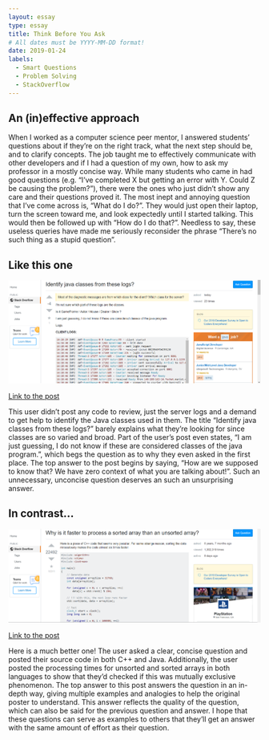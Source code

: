 ```yaml
---
layout: essay
type: essay
title: Think Before You Ask
# All dates must be YYYY-MM-DD format!
date: 2019-01-24
labels:
  - Smart Questions
  - Problem Solving
  - StackOverflow
---
```


## An (in)effective approach

When I worked as a computer science peer mentor, I answered students’ questions about if they’re on the right track, what the next step should be, and to clarify concepts. The job taught me to effectively communicate with other developers and if I had a question of my own, how to ask my professor in a mostly concise way. While many students who came in had good questions (e.g. “I’ve completed X but getting an error with Y. Could Z be causing the problem?”), there were the ones who just didn’t show any care and their questions proved it. The most inept and annoying question that I’ve come across is, “What do I do?”. They would just open their laptop, turn the screen toward me, and look expectedly until I started talking. This would then be followed up with “How do I do that?”. Needless to say, these useless queries have made me seriously reconsider the phrase “There’s no such thing as a stupid question”. 

## Like this one

<img class="ui image" src="../images/bad_question.png">

[Link to the post](https://stackoverflow.com/questions/54339219/identify-java-classes-from-these-logs)

This user didn’t post any code to review, just the server logs and a demand to get help to identify the Java classes used in them. The title “Identify java classes from these logs?” barely explains what they’re looking for since classes are so varied and broad. Part of the user’s post even states, “I am just guessing, I do not know if these are considered classes of the java program.”, which begs the question as to why they even asked in the first place. The top answer to the post begins by saying, “How are we supposed to know that? We have zero context of what you are talking about!”. Such an unnecessary, unconcise question deserves an such an unsurprising answer. 

## In contrast… 

<img class="ui image" src="../images/good_question.png">

[Link to the post](https://stackoverflow.com/questions/11227809/why-is-it-faster-to-process-a-sorted-array-than-an-unsorted-array)

Here is a much better one! The user asked a clear, concise question and posted their source code in both C++ and Java. Additionally, the user posted the processing times for unsorted and sorted arrays in both languages to show that they’d checked if this was mutually exclusive phenomenon. The top answer to this post answers the question in an in-depth way, giving multiple examples and analogies to help the original poster to understand. This answer reflects the quality of the question, which can also be said for the previous question and answer. I hope that these questions can serve as examples to others that they’ll get an answer with the same amount of effort as their question. 
